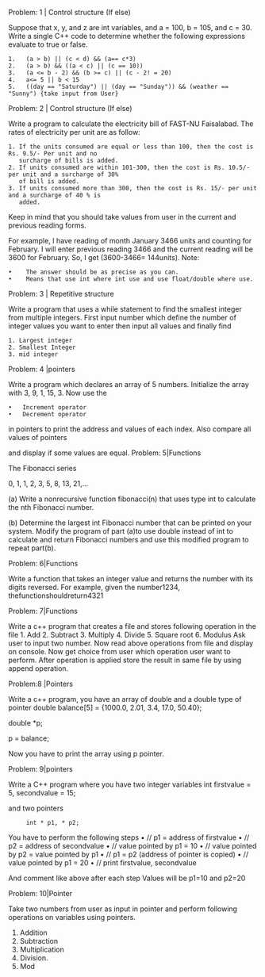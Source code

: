 Problem: 1 | Control structure (If else)



Suppose that x, y, and z are int variables, and a = 100, b = 105, and c = 30. Write a single C++ code to
determine whether the following expressions evaluate to true or false.

    1.   (a > b) || (c < d) && (a== c*3)
    2.   (a > b) && ((a < c) || (c == 10))
    3.   (a <= b - 2) && (b >= c) || (c - 2! = 20)
    4.   a<= 5 || b < 15
    5.   ((day == "Saturday") || (day == "Sunday")) && (weather == "Sunny") {take input from User}



Problem: 2 | Control structure (If else)



Write a program to calculate the electricity bill of FAST-NU Faisalabad. The rates of electricity per unit
are as follow:

    1. If the units consumed are equal or less than 100, then the cost is Rs. 9.5/- Per unit and no
       surcharge of bills is added.
    2. If units consumed are within 101-300, then the cost is Rs. 10.5/- per unit and a surcharge of 30%
       of bill is added.
    3. If units consumed more than 300, then the cost is Rs. 15/- per unit and a surcharge of 40 % is
       added.

Keep in mind that you should take values from user in the current and previous reading forms.

For example, I have reading of month January 3466 units and counting for February. I will enter previous
reading 3466 and the current reading will be 3600 for February. So, I get (3600-3466= 144units).
Note:

    •    The answer should be as precise as you can.
    •    Means that use int where int use and use float/double where use.
Problem: 3 | Repetitive structure

Write a program that uses a while statement to find the smallest integer from multiple integers. First
input number which define the number of integer values you want to enter then input all values and
finally find

    1. Largest integer
    2. Smallest Integer
    3. mid integer



Problem: 4 |pointers



Write a program which declares an array of 5 numbers. Initialize the array with 3, 9, 1, 15, 3. Now
use the

    •   Increment operator
    •   Decrement operator

in pointers to print the address and values of each index. Also compare all values of pointers

and display if some values are equal.
Problem: 5|Functions



The Fibonacci series

0, 1, 1, 2, 3, 5, 8, 13, 21,…

(a) Write a nonrecursive function fibonacci(n) that uses type int to calculate the nth Fibonacci number.

(b) Determine the largest int Fibonacci number that can be printed on your system. Modify the program
of part (a)to use double instead of int to calculate and return Fibonacci numbers and use this modified
program to repeat part(b).



Problem: 6|Functions



Write a function that takes an integer value and returns the number with its digits reversed. For
example, given the number1234, thefunctionshouldreturn4321



Problem: 7|Functions



Write a c++ program that creates a file and stores following operation in the file
    1. Add
    2. Subtract
    3. Multiply
    4. Divide
    5. Square root
    6. Modulus
Ask user to input two number. Now read above operations from file and display on console.
Now get choice from user which operation user want to perform. After operation is applied store the
result in same file by using append operation.

Problem:8 |Pointers



Write a c++ program, you have an array of double and a double type of pointer
double balance[5] = {1000.0, 2.01, 3.4, 17.0, 50.40};

   double *p;

   p = balance;

Now you have to print the array using p pointer.


Problem: 9|pointers

Write a C++ program where you have two integer variables
         int firstvalue = 5, secondvalue = 15;

and two pointers

         int * p1, * p2;

You have    to perform the following steps
   • //     p1 = address of firstvalue
   • //     p2 = address of secondvalue
   • //     value pointed by p1 = 10
   • //     value pointed by p2 = value pointed by p1
   • //     p1 = p2 (address of pointer is copied)
   •  //    value pointed by p1 = 20
   •  //    print firstvalue, secondvalue

And comment like above after each step
Values will be p1=10 and p2=20




Problem: 10|Pointer



Take two numbers from user as input in pointer and perform following operations on
variables using pointers.

1. Addition
2.   Subtraction
3.   Multiplication
4.   Division.
5.   Mod